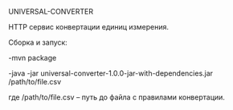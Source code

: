 UNIVERSAL-CONVERTER 

HTTP сервис конвертации единиц измерения.


Сборка и запуск:

-mvn package

-java -jar universal-converter-1.0.0-jar-with-dependencies.jar /path/to/file.csv

где /path/to/file.csv – путь до файла с правилами конвертации.
